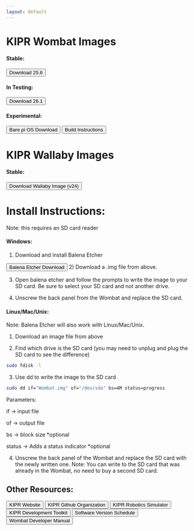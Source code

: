 ```yaml
---
layout: default
---
```


# KIPR Wombat Images
#### Stable:
<button href="https://www.dropbox.com/s/xmg0iyrar9tj626/Wombat-25.6.img?dl=0">Download 25.6</button>

#### In Testing:
<button href="https://www.dropbox.com/s/gdd12xgpzzbuiv9/Wombat-26.1.img?dl=0">Download 26.1</button>

#### Experimental:
<button href="https://www.raspberrypi.com/software/operating-systems">Bare pi OS Download</button>
<button href="https://gist.github.com/Zacharyprime/c9d7918eccbbffd7f710ea69f464dd4d">Build Instructions</button>


# KIPR Wallaby Images
#### Stable:
<button href="https://www.dropbox.com/s/s6cnurla9fl9g29/Wallaby.img?dl=0">Download Wallaby Image (v24)</button>


# Install Instructions:
Note: this requires an SD card reader
#### Windows:
1) Download and install Balena Etcher

<button href="https://www.balena.io/etcher/">Balena Etcher Download</button>
2) Download a .img file from above.

3) Open balena etcher and follow the prompts to write the image to your SD card. Be sure to select your SD card and not another drive.

4) Unscrew the back panel from the Wombat and replace the SD card.



#### Linux/Mac/Unix:
Note: Balena Etcher will also work with Linux/Mac/Unix.

1) Download an image file from above


2) Find which drive is the SD card (you may need to unplug and plug the SD card to see the difference)
```sh
sudo fdisk -l
```
3) Use dd to write the image to the SD card
```sh
sudo dd if="Wombat.img" of="/dev/sda" bs=4M status=progress
```
Parameters:
<br>

if -> input file

of -> output file
  
bs -> block size *optional
  
status -> Adds a status indicator *optional 
  
4) Unscrew the back panel of the Wombat and replace the SD card with the newly written one.
Note: You can write to the SD card that was already in the Wombat, no need to buy a second SD card.

## Other Resources:
<button href="https://www.kipr.org/"> KIPR Website </button>
<button href="https://github.com/kipr"> KIPR Github Organization </button>
<button href="https://github.com/kipr/Simulator"> KIPR Robotics Simulator </button> <br>
<button href="https://github.com/kipr/KIPR-Development-Toolkit"> KIPR Development Toolkit </button>
<button href="https://github.com/orgs/kipr/projects/3"> Software Version Schedule </button>
<button href="https://github.com/kipr/KIPR-Development-Toolkit/blob/master/Docs/WombatDevManual.pdf"> Wombat Developer Manual </button>

